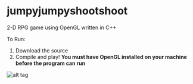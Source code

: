 jumpyjumpyshootshoot
====================

2-D RPG game using OpenGL written in C++

To Run: 
1. Download the source 
2. Compile and play! 
**You must have OpenGL installed on your machine before the program can run**


![alt tag](http://www.bookdem.com/JumpyJumpyShootShoot.png)
